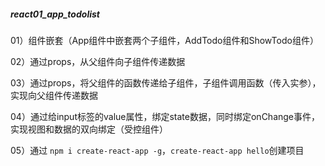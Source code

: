 ##### react01_app_todolist

01）组件嵌套（App组件中嵌套两个子组件，AddTodo组件和ShowTodo组件）

02）通过props，从父组件向子组件传递数据

03）通过props，将父组件的函数传递给子组件，子组件调用函数（传入实参），实现向父组件传递数据

04）通过给input标签的value属性，绑定state数据，同时绑定onChange事件，实现视图和数据的双向绑定（受控组件）

05）通过 `npm i create-react-app -g`，`create-react-app hello`创建项目

